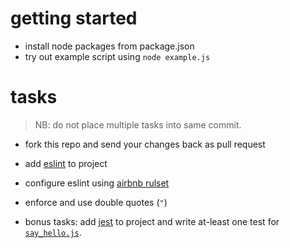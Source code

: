 # getting started

 - install node packages from package.json
 - try out example script using `node example.js`


 # tasks 

> NB: do not place multiple tasks into same commit.

- fork this repo and send your changes back as pull request

- add [eslint](https://eslint.org/) to project
- configure eslint using [airbnb rulset](https://github.com/airbnb/javascript)
- enforce and use double quotes (`"`)
- bonus tasks: add [jest](https://jestjs.io/) to project and write at-least one test for [`say_hello.js`](./say_hello.js).
